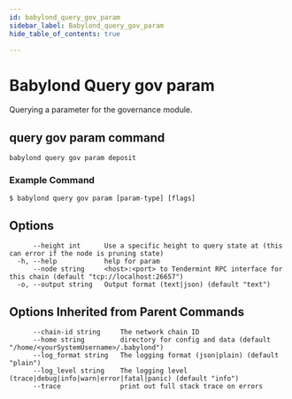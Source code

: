 ```yaml
---
id: babylond_query_gov_param
sidebar_label: Babylond_query_gov_param
hide_table_of_contents: true

---
```


# Babylond Query gov param
Querying a parameter for the governance module.
## query gov param command
```
babylond query gov param deposit
```
### Example Command
```
$ babylond query gov param [param-type] [flags]
```
## Options
```
      --height int      Use a specific height to query state at (this can error if the node is pruning state)
  -h, --help            help for param
      --node string     <host>:<port> to Tendermint RPC interface for this chain (default "tcp://localhost:26657")
  -o, --output string   Output format (text|json) (default "text")
```
## Options Inherited from Parent Commands
```
      --chain-id string     The network chain ID
      --home string         directory for config and data (default "/home/<yourSystemUsername>/.babylond")
      --log_format string   The logging format (json|plain) (default "plain")
      --log_level string    The logging level (trace|debug|info|warn|error|fatal|panic) (default "info")
      --trace               print out full stack trace on errors
```